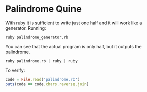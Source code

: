 # Palindrome Quine

With ruby it is sufficient to write just one half and it will work like a generator. Running:

```shell
ruby palindrome_generator.rb
```

You can see that the actual program is only half, but it outputs the palindrome.

```shell
ruby palindrome.rb | ruby | ruby
```

To verify:

```ruby
code = File.read('palindrome.rb')
puts(code == code.chars.reverse.join)
```
